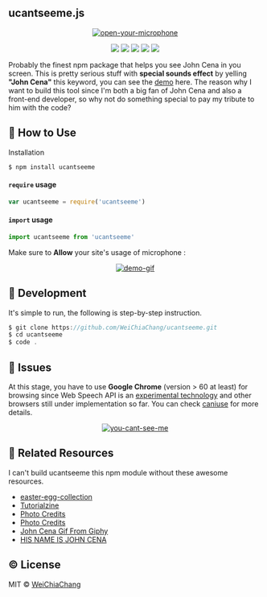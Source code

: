## ucantseeme.js

<p align="center">
  <a target="_blank" href="https://github.com/WeiChiaChang/ucantseeme">
    <img alt="open-your-microphone" src="https://i.imgur.com/EYQixV8.gif">
  </a>
</p>
<p align=center>
  <a target="_blank" href="https://npmjs.org/package/ucantseeme" title="npm"><img src="https://img.shields.io/npm/dt/ucantseeme.svg"></a>
  <a target="_blank" href="https://npmjs.org/package/ucantseeme" title="NPM version"><img src="https://img.shields.io/npm/v/ucantseeme.svg"></a>
  <a target="_blank" href="http://nodejs.org/download/" title="Node version"><img src="https://img.shields.io/badge/node.js-%3E=_6.0-green.svg"></a>
  <a target="_blank" href="https://opensource.org/licenses/MIT" title="License: MIT"><img src="https://img.shields.io/badge/License-MIT-blue.svg"></a>
  <a target="_blank" href="http://makeapullrequest.com" title="PRs Welcome"><img src="https://img.shields.io/badge/PRs-welcome-brightgreen.svg"></a>
</p>

Probably the finest npm package that helps you see John Cena in you screen. This is pretty serious stuff with **special sounds effect** by yelling **"John Cena"** this keyword, you can see the [demo](https://weichiachang.github.io/ucantseeme.js/example/) here. The reason why I want to build this tool since I'm both a big fan of John Cena and also a front-end developer, so why not do something special to pay my tribute to him with the code?

## 🤔 How to Use
Installation

```shell
$ npm install ucantseeme
```

#### **`require`** usage

```javascript
var ucantseeme = require('ucantseeme')
```

#### **`import`** usage

```javascript
import ucantseeme from 'ucantseeme'
```

Make sure to **Allow** your site's usage of microphone :

<p align="center">
  <a target="_blank" href="https://github.com/WeiChiaChang/ucantseeme">
    <img alt="demo-gif" src="https://i.imgur.com/tfGf5cH.png">
  </a>
</p>

## 🔧 Development

It's simple to run, the following is step-by-step instruction.

```javascript
$ git clone https://github.com/WeiChiaChang/ucantseeme.git
$ cd ucantseeme
$ code .
```

## 🤔 Issues
At this stage, you have to use **Google Chrome** (version >  60 at least) for browsing since Web Speech API is an [experimental technology](https://developer.mozilla.org/en-US/docs/Web/API/Web_Speech_API) and other browsers still under implementation so far. You can check [caniuse](https://caniuse.com/#feat=speech-recognition) for more details.

<p align="center">
  <a target="_blank" href="https://github.com/WeiChiaChang/ucantseeme">
    <img alt="you-cant-see-me" src="https://pbs.twimg.com/media/A8zAkpiCYAA8bWF.jpg">
  </a>
</p>

## 📝 Related Resources

I can't build ucantseeme this npm module without these awesome resources.

- [easter-egg-collection](https://github.com/WeiChiaChang/easter-egg-collection)
- [Tutorialzine](https://tutorialzine.com/2017/08/converting-from-speech-to-text-with-javascript)
- [Photo Credits](https://ambriegnsasylum16.deviantart.com/art/John-Cena-2016-Render-638552946)
- [Photo Credits](https://twitter.com/cuteemergency/status/273805413215002624)
- [John Cena Gif From Giphy](https://giphy.com/gifs/john-cena-SduJilGpbXqAE)
- [HIS NAME IS JOHN CENA](https://www.youtube.com/watch?v=XgUB3lF9IQA)

## ©️ License
MIT © [WeiChiaChang](https://github.com/WeiChiaChang)
